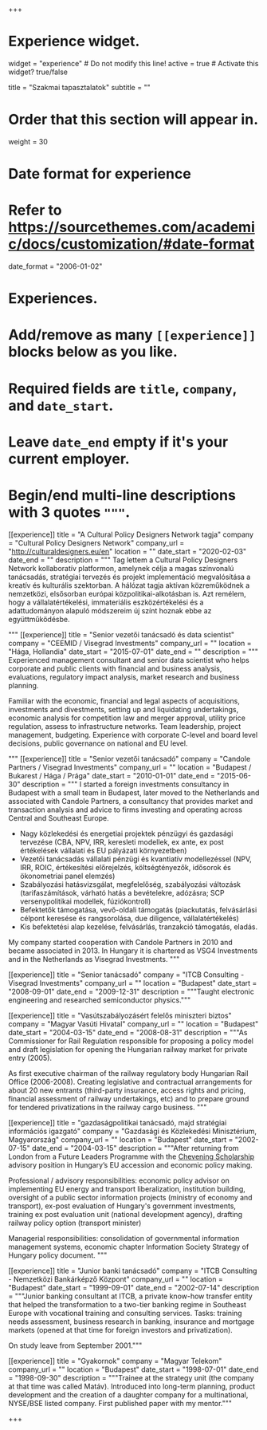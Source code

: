 +++
# Experience widget.
widget = "experience"  # Do not modify this line!
active = true  # Activate this widget? true/false

title = "Szakmai tapasztalatok"
subtitle = ""

# Order that this section will appear in.
weight = 30

# Date format for experience
#   Refer to https://sourcethemes.com/academic/docs/customization/#date-format
date_format = "2006-01-02"

# Experiences.
#   Add/remove as many `[[experience]]` blocks below as you like.
#   Required fields are `title`, `company`, and `date_start`.
#   Leave `date_end` empty if it's your current employer.
#   Begin/end multi-line descriptions with 3 quotes `"""`.

[[experience]]
  title = "A Cultural Policy Designers Network tagja"
  company = "Cultural Policy Designers Network"
  company_url = "http://culturaldesigners.eu/en"
  location = ""
  date_start = "2020-02-03"
  date_end = ""
  description = """
  Tag lettem a Cultural Policy Designers Network kollaboratív platformon, amelynek célja a magas színvonalú tanácsadás, stratégiai tervezés és projekt implementáció megvalósítása a kreatív és kulturális szektorban.  A hálózat tagja aktívan közreműködnek a nemzetközi, elsősorban európai közpolitikai-alkotásban is.  Azt remélem, hogy a vállalatértékelési, immateriális eszközértékelési és a adattudományon alapuló módszereim új színt hoznak ebbe az együttműködésbe.
  
   """
[[experience]]
  title = "Senior vezetői tanácsadó és data scientist"
  company = "CEEMID / Visegrad Investments"
  company_url = ""
  location = "Hága, Hollandia"
  date_start = "2015-07-01"
  date_end = ""
  description = """
  Experienced management consultant and senior data scientist who helps corporate and public clients with financial and business analysis, evaluations, regulatory impact analysis, market research and business planning. 
  
  Familiar with the economic, financial and legal aspects of acquisitions, investments and divestments, setting up and liquidating undertakings, economic analysis for competition law and merger approval, utility price regulation, assess to infrastructure networks. Team leadership, project management, budgeting. Experience with corporate C-level and board level decisions, public governance on national and EU level.
  
  """
[[experience]]
  title = "Senior vezetői tanácsadó"
  company = "Candole Partners / Visegrad Investments"
  company_url = ""
  location = "Budapest / Bukarest / Hága / Prága"
  date_start = "2010-01-01"
  date_end = "2015-06-30"
  description = """
  I started a foreign investments consultancy in Budapest with a small team in Budapest, later moved to the Netherlands and associated with Candole Partners, a consultancy that provides market and transaction analysis and advice to firms investing and operating across Central and Southeast Europe.
  
- Nagy közlekedési és energetiai projektek pénzügyi és gazdasági tervezése (CBA, NPV, IRR, keresleti modellek, ex ante, ex post értékelések vállalati és EU pályázati környezetben) 
- Vezetői tanácsadás vállalati pénzügi és kvantiatív modellezéssel  (NPV, IRR, ROIC, értékesítési előrejelzés, költségtényezők, idősorok és ökonometriai panel elemzés)
- Szabályozási hatásvizsgálat, megfelelőség, szabályozási változásk  (tarifaszámítások, várható hatás a bevételekre, adózásra; SCP versenypolitikai modellek, fúziókontroll)
- Befektetők támogatása, vevő-oldali támogatás (piackutatás, felvásárlási célpont keresése és rangsorolása, due diligence, vállalatértékelés)
- Kis befektetési alap kezelése, felvásárlás, tranzakció támogatás, eladás.


My company started cooperation with Candole Partners in 2010 and became associated in 2013.  In Hungary it is chartered as VSG4 Investments and in the Netherlands as Visegrad Investments.
  """

[[experience]]
  title = "Senior tanácsadó"
  company = "ITCB Consulting - Visegrad Investments"
  company_url = ""
  location = "Budapest"
  date_start = "2008-09-01"
  date_end = "2009-12-31"
  description = """Taught electronic engineering and researched semiconductor physics."""
  
  [[experience]]
  title = "Vasútszabályozásért felelős miniszteri biztos"
  company = "Magyar Vasúti Hivatal"
  company_url = ""
  location = "Budapest"
  date_start = "2004-03-15"
  date_end = "2008-08-31"
  description = """As Commissioner for Rail Regulation responsible for proposing a policy model and draft legislation for opening the Hungarian railway market for private entry (2005). 

As first executive chairman of the railway regulatory body Hungarian Rail Office (2006-2008). Creating legislative and contractual arrangements for about 20 new entrants (third-party insurance, access rights and pricing, financial assessment of railway undertakings, etc) and to prepare ground for tendered privatizations in the railway cargo business. """

[[experience]]
  title = "gazdaságpolitikai tanácsadó, majd stratégiai információs igazgató"
  company = "Gazdasági és Közlekedési Minisztérium, Magyarország"
  company_url = ""
  location = "Budapest"
  date_start = "2002-07-15"
  date_end = "2004-03-15"
  description = """After returning from London from a Future Leaders Programme with the [Chevening Scholarship](https://www.chevening.org/) advisory position in Hungary’s EU accession and economic policy making. 

Professional / advisory responsibilities: economic policy advisor on implementing EU energy and transport liberalization, institution building, oversight of a public sector information projects (ministry of economy and transport), ex-post evaluation of Hungary's government investments, training ex post evaluation unit (national development agency), drafting railway policy option (transport minister) 

Managerial responsibilities: consolidation of governmental information management systems, economic chapter Information Society Strategy of Hungary policy document. """

[[experience]]
  title = "Junior banki tanácsadó"
  company = "ITCB Consulting - Nemzetközi Bankárképző Központ"
  company_url = ""
  location = "Budapest"
  date_start = "1999-09-01"
  date_end = "2002-07-14"
  description = """Junior banking consultant at ITCB, a private know-how transfer entity that helped the transformation to a two-tier banking regime in Southeast Europe with vocational training and consulting services. Tasks: training needs assessment, business research in banking, insurance and mortgage markets (opened at that time for foreign investors and privatization). 
  
On study leave from September 2001."""
  

[[experience]]
  title = "Gyakornok"
  company = "Magyar Telekom"
  company_url = ""
  location = "Budapest"
  date_start = "1998-07-01"
  date_end = "1998-09-30"
  description = """Trainee at the strategy unit (the company at that time was called Matáv). Introduced into long-term planning, product development and the creation of a daughter company for a multinational, NYSE/BSE listed company. First published paper with my mentor."""
  
+++
